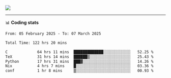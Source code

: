 <picture>
  <source
  srcset="https://github-readme-stats.vercel.app/api?username=sant0s12&show_icons=true&theme=dark"
  media="(prefers-color-scheme: dark)"
  />
  <source
  srcset="https://github-readme-stats.vercel.app/api?username=sant0s12&show_icons=true"
  media="(prefers-color-scheme: light)"
  />
  <img src="https://github-readme-stats.vercel.app/api?username=sant0s12&show_icons=true" />
</picture>

---

📊 **Coding stats**

<!--START_SECTION:waka-->

```txt
From: 05 February 2025 - To: 07 March 2025

Total Time: 122 hrs 20 mins

C             64 hrs 11 mins  █████████████░░░░░░░░░░░░   52.25 %
TeX           31 hrs 14 mins  ██████▒░░░░░░░░░░░░░░░░░░   25.43 %
Python        17 hrs 31 mins  ███▓░░░░░░░░░░░░░░░░░░░░░   14.26 %
Nix           4 hrs 7 mins    █░░░░░░░░░░░░░░░░░░░░░░░░   03.36 %
conf          1 hr 8 mins     ▒░░░░░░░░░░░░░░░░░░░░░░░░   00.93 %
```

<!--END_SECTION:waka-->
